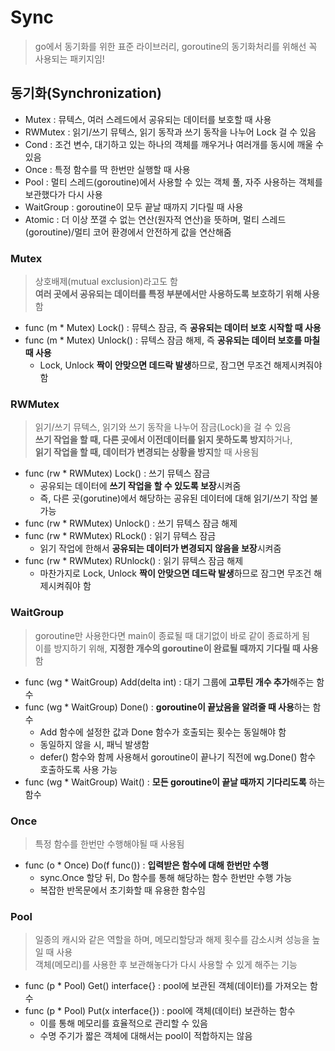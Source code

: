 # Sync
> go에서 동기화를 위한 표준 라이브러리, goroutine의 동기화처리를 위해선 꼭 사용되는 패키지임!

## 동기화(Synchronization) 
+ Mutex : 뮤텍스, 여러 스레드에서 공유되는 데이터를 보호할 때 사용
+ RWMutex : 읽기/쓰기 뮤텍스, 읽기 동작과 쓰기 동작을 나누어 Lock 걸 수 있음
+ Cond : 조건 변수, 대기하고 있는 하나의 객체를 깨우거나 여러개를 동시에 깨울 수 있음
+ Once : 특정 함수를 딱 한번만 실행할 때 사용
+ Pool : 멀티 스레드(goroutine)에서 사용할 수 있는 객체 풀, 자주 사용하는 객체를 보관했다가 다시 사용
+ WaitGroup : goroutine이 모두 끝날 때까지 기다릴 때 사용
+ Atomic : 더 이상 쪼갤 수 없는 연산(원자적 연산)을 뜻하며, 멀티 스레드(goroutine)/멀티 코어 환경에서 안전하게 값을 연산해줌


### Mutex
> 상호배제(mutual exclusion)라고도 함   
> **여러 곳에서 공유되는 데이터를 특정 부분에서만 사용하도록 보호하기 위해 사용** 함

+ func (m * Mutex) Lock() : 뮤텍스 잠금, 즉 **공유되는 데이터 보호 시작할 때 사용**
+ func (m * Mutex) Unlock() : 뮤텍스 잠금 해제, 즉 **공유되는 데이터 보호를 마칠 때 사용**
   + Lock, Unlock **짝이 안맞으면 데드락 발생**하므로, 잠그면 무조건 해제시켜줘야 함


### RWMutex
> 읽기/쓰기 뮤텍스, 읽기와 쓰기 동작을 나누어 잠금(Lock)을 걸 수 있음   
> **쓰기 작업을 할 때, 다른 곳에서 이전데이터를 읽지 못하도록 방지**하거나,   
> **읽기 작업을 할 때, 데이터가 변경되는 상황을 방지**할 때 사용됨   

+ func (rw * RWMutex) Lock() : 쓰기 뮤텍스 잠금
   + 공유되는 데이터에 **쓰기 작업을 할 수 있도록 보장**시켜줌
   + 즉, 다른 곳(gorutine)에서 해당하는 공유된 데이터에 대해 읽기/쓰기 작업 불가능
+ func (rw * RWMutex) Unlock() : 쓰기 뮤텍스 잠금 해제
+ func (rw * RWMutex) RLock() : 읽기 뮤텍스 잠금
   + 읽기 작업에 한해서 **공유되는 데이터가 변경되지 않음을 보장**시켜줌
+ func (rw * RWMutex) RUnlock() : 읽기 뮤텍스 잠금 해제
   + 마찬가지로 Lock, Unlock **짝이 안맞으면 데드락 발생**하므로 잠그면 무조건 해제시켜줘야 함


### WaitGroup
> goroutine만 사용한다면 main이 종료될 때 대기없이 바로 같이 종료하게 됨   
> 이를 방지하기 위해, **지정한 개수의 goroutine이 완료될 때까지 기다릴 때 사용**함

+ func (wg * WaitGroup) Add(delta int) : 대기 그룹에 **고루틴 개수 추가**해주는 함수
+ func (wg * WaitGroup) Done() : **goroutine이 끝났음을 알려줄 때 사용**하는 함수
   + Add 함수에 설정한 값과 Done 함수가 호출되는 횟수는 동일해야 함
   + 동일하지 않을 시, 패닉 발생함
   + defer() 함수와 함께 사용해서 goroutine이 끝나기 직전에 wg.Done() 함수 호출하도록 사용 가능
+ func (wg * WaitGroup) Wait() : **모든 goroutine이 끝날 때까지 기다리도록** 하는 함수
  

### Once
> 특정 함수를 한번만 수행해야될 때 사용됨

+ func (o * Once) Do(f func()) : **입력받은 함수에 대해 한번만 수행**
   + sync.Once 할당 뒤, Do 함수를 통해 해당하는 함수 한번만 수행 가능
   + 복잡한 반목문에서 초기화할 때 유용한 함수임


### Pool
> 일종의 캐시와 같은 역할을 하며, 메모리할당과 해제 횟수를 감소시켜 성능을 높일 때 사용   
> 객체(메모리)를 사용한 후 보관해놓다가 다시 사용할 수 있게 해주는 기능   

+ func (p * Pool) Get() interface{} : pool에 보관된 객체(데이터)를 가져오는 함수
+ func (p * Pool) Put(x interface{}) : pool에 객체(데이터) 보관하는 함수   
   + 이를 통해 메모리를 효율적으로 관리할 수 있음
   + 수명 주기가 짧은 객체에 대해서는 pool이 적합하지는 않음  

